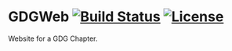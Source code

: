 # GDGWeb [![Build Status](https://travis-ci.org/GDGMalaga/GDGWeb.svg?branch=master)](https://travis-ci.org/GDGMalaga/GDGWeb) [![License](http://img.shields.io/:license-mit-blue.svg)](http://doge.mit-license.org)
Website for a GDG Chapter.
